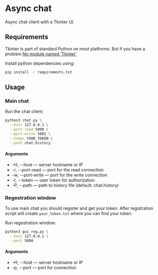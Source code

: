 # Async chat
Async chat client with a Tkinter UI.

## Requirements
Tkinter is part of standard Python on most platforms. But if you have a problem [No module named ‘Tkinter’](https://stackoverflow.com/questions/25905540/importerror-no-module-named-tkinter)

Install python dependencies using:
```bash
pip install -r requirements.txt
```

## Usage
### Main chat
Run the chat client:
```bash
python3 chat.py \
  --host 127.0.0.1 \
  --port-read 5000 \
  --port-write 5001 \
  --token YOUR_TOKEN \
  --path chat.history
```
#### Arguments
- -H, --host — server hostname or IP
- -r, --port-read — port for the read connection
- -w, --port-write — port for the write connection
- -t, --token — user token for authorization
- -P, --path — path to history file (default: chat.history)

### Regestration window
To use main chat you should register and get your token.
After registration script will create `your_token.txt` where you can find your token.

Run regestration window:
```bash
python3 gui_reg.py \
  --host 127.0.0.1 \
  --port 5000
```
#### Arguments
- -H, --host — server hostname or IP
- -p, --port — port for connection

